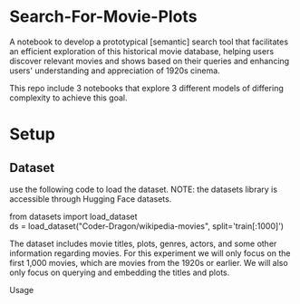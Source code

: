 # Search-For-Movie-Plots
A notebook to develop a prototypical [semantic] search tool that facilitates an efficient exploration of this historical movie database, helping users
discover relevant movies and shows based on their queries and enhancing users' understanding and appreciation of 1920s cinema.

This repo include 3 notebooks that explore 3 different models of differing complexity to achieve this goal.


# Setup
## Dataset
use the following code to load the dataset. NOTE: the datasets library is accessible through Hugging Face datasets.

from datasets import load_dataset  
ds = load_dataset("Coder-Dragon/wikipedia-movies", split='train[:1000]')

The dataset includes movie titles, plots, genres, actors, and some other information regarding movies. For this experiment we will only focus on the first 1,000 movies, which are movies from the 1920s or earlier. We will also only focus on querying and embedding the titles and plots.

Usage
